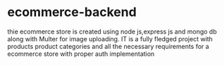# ecommerce-backend
thie ecommerce store is created using node js,express js and mongo db along with Multer for image uploading. IT is a fully fledged project with products product categories and all the necessary requirements for a ecommerce store with proper auth implementation
